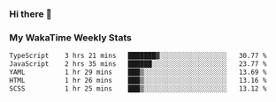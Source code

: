 ### Hi there 👋

<!--
**royschrauwen/royschrauwen** is a ✨ _special_ ✨ repository because its `README.md` (this file) appears on your GitHub profile.

Here are some ideas to get you started:

- 🔭 I’m currently working on ...
- 🌱 I’m currently learning ...
- 👯 I’m looking to collaborate on ...
- 🤔 I’m looking for help with ...
- 💬 Ask me about ...
- 📫 How to reach me: ...
- 😄 Pronouns: ...
- ⚡ Fun fact: ...
-->


### My WakaTime Weekly Stats
<!--START_SECTION:waka-->

```txt
TypeScript    3 hrs 21 mins   ███████▓░░░░░░░░░░░░░░░░░   30.77 %
JavaScript    2 hrs 35 mins   ██████░░░░░░░░░░░░░░░░░░░   23.77 %
YAML          1 hr 29 mins    ███▒░░░░░░░░░░░░░░░░░░░░░   13.69 %
HTML          1 hr 26 mins    ███▒░░░░░░░░░░░░░░░░░░░░░   13.16 %
SCSS          1 hr 25 mins    ███▒░░░░░░░░░░░░░░░░░░░░░   13.12 %
```

<!--END_SECTION:waka-->
